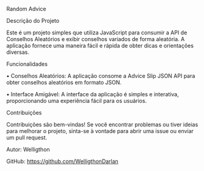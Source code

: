 Random Advice

Descrição do Projeto 

Este é um projeto simples que utiliza JavaScript para consumir a API de Conselhos Aleatórios e exibir conselhos variados de forma aleatória. A aplicação fornece uma maneira fácil e rápida de obter dicas e orientações diversas.

Funcionalidades 

• Conselhos Aleatórios: A aplicação consome a Advice Slip JSON API para obter conselhos aleatórios em formato JSON.

• Interface Amigável: A interface da aplicação é simples e interativa, proporcionando uma experiência fácil para os usuários.

Contribuições 

Contribuições são bem-vindas! Se você encontrar problemas ou tiver ideias para melhorar o projeto, sinta-se à vontade para abrir uma issue ou enviar um pull request.

Autor: Welligthon

GitHub: https://github.com/WelligthonDarlan
